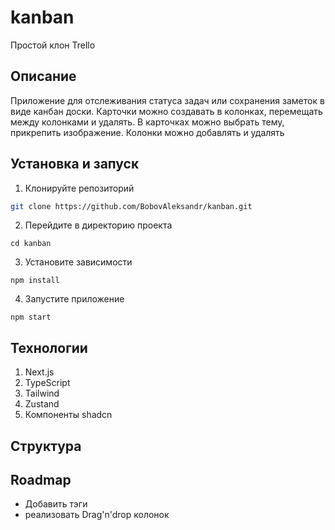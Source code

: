 # kanban

Простой клон Trello

## Описание
Приложение для отслеживания статуса задач или сохранения заметок в виде канбан доски. Карточки можно создавать в колонках, перемещать между колонками и удалять. В карточках можно выбрать тему, прикрепить изображение. Колонки можно добавлять и удалять

## Установка и запуск
1. Клонируйте репозиторий 
```bash
git clone https://github.com/BobovAleksandr/kanban.git
```

2. Перейдите в директорию проекта
```
cd kanban
```
3. Установите зависимости
```
npm install
```
4. Запустите приложение
```
npm start
```

## Технологии
1. Next.js
2. TypeScript
3. Tailwind
4. Zustand
5. Компоненты shadcn

## Структура


## Roadmap
- Добавить тэги
- реализовать Drag'n'drop колонок

